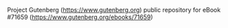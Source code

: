 Project Gutenberg (https://www.gutenberg.org) public repository
for eBook #71659 (https://www.gutenberg.org/ebooks/71659)
